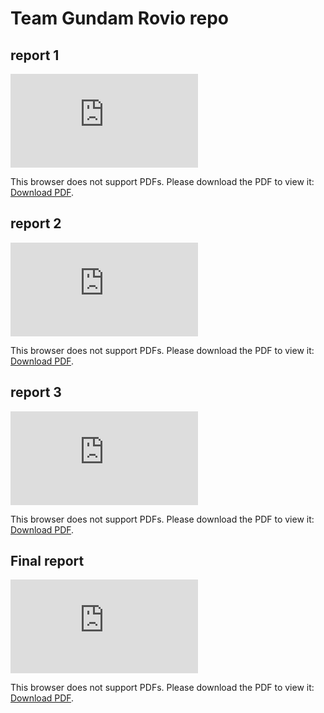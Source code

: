 # Team Gundam Rovio repo

## report 1
<object data="https://raw.githubusercontent.com/farzonl/cs3630_rovio/master/reports/Project1.pdf" type="application/pdf" width="700px" height="700px">
    <embed src="https://raw.githubusercontent.com/farzonl/cs3630_rovio/master/reports/Project1.pdf">
        <p>This browser does not support PDFs. Please download the PDF to view it: <a href="https://raw.githubusercontent.com/farzonl/cs3630_rovio/master/reports/Project1.pdf">Download PDF</a>.</p>
    </embed>
</object>

## report 2
<object data="https://raw.githubusercontent.com/farzonl/cs3630_rovio/master/reports/Project2.pdf" type="application/pdf" width="700px" height="700px">
    <embed src="https://raw.githubusercontent.com/farzonl/cs3630_rovio/master/reports/Project2.pdf">
        <p>This browser does not support PDFs. Please download the PDF to view it: <a href="https://raw.githubusercontent.com/farzonl/cs3630_rovio/master/reports/Project2.pdf">Download PDF</a>.</p>
    </embed>
</object>


## report 3
<object data="https://raw.githubusercontent.com/farzonl/cs3630_rovio/master/reports/Project3.pdf" type="application/pdf" width="700px" height="700px">
    <embed src="https://raw.githubusercontent.com/farzonl/cs3630_rovio/master/reports/Project3.pdf">
        <p>This browser does not support PDFs. Please download the PDF to view it: <a href="https://raw.githubusercontent.com/farzonl/cs3630_rovio/master/reports/Project3.pdf">Download PDF</a>.</p>
    </embed>
</object>

## Final report
<object data="https://raw.githubusercontent.com/farzonl/cs3630_rovio/master/reports/FinalProjectJurassicPark.pdf" type="application/pdf" width="700px" height="700px">
    <embed src="https://raw.githubusercontent.com/farzonl/cs3630_rovio/master/reports/FinalProjectJurassicPark.pdf">
        <p>This browser does not support PDFs. Please download the PDF to view it: <a href="https://raw.githubusercontent.com/farzonl/cs3630_rovio/master/reports/FinalProjectJurassicPark.pdf">Download PDF</a>.</p>
    </embed>
</object>